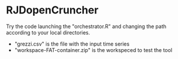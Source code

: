# RJDopenCruncher
Try the code launching the "orchestrator.R" and changing the path according to your local directories.

  - "grezzi.csv" is the file with the input time series
  - "workspace-FAT-container.zip" is the workspeced to test the tool
